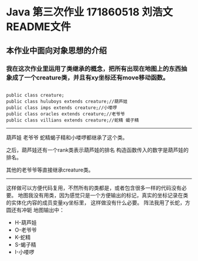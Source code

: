 # Java 第三次作业 171860518 刘浩文 README文件
## 本作业中面向对象思想的介绍
### 我在这次作业里运用了类继承的概念，把所有出现在地图上的东西抽象成了一个creature类，并且有xy坐标还有move移动函数。
```

public class creature;
public class huluboys extends creature;//葫芦娃
public class imps extends creature;//小喽啰
public class oracles extends creature;//老爷爷
public class villians extends creature;//蛇精 蝎子精

```
---
葫芦娃 老爷爷 蛇精蝎子精和小喽啰都继承了这个类。

之后，葫芦娃还有一个rank类表示葫芦娃的排名 构造函数传入的数字是葫芦娃的排名。

其他的老爷爷等直接继承creature类。

---
这样做可以方便代码复用，不然所有的类都是，或者包含很多一样的代码没有必要。
地图我没有用类，因为感觉只是一个方便输出的标记，真实的坐标记录在类的实体化内容的成员变量xy坐标里，
这样做没有什么必要。
阵法我用了长蛇，方圆还有冲轭
地图输出中：
* H-葫芦娃
* O-老爷爷
* K-蛇精
* S-蝎子精
* I-小喽啰


